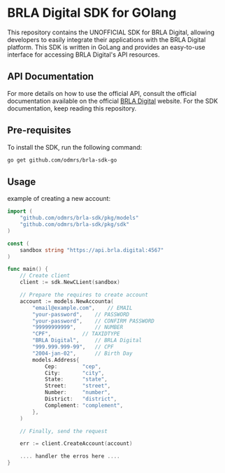 # BRLA Digital SDK for GOlang

This repository contains the UNOFFICIAL SDK for BRLA Digital, allowing developers to easily integrate their applications with the BRLA Digital platform. This SDK is written in GoLang and provides an easy-to-use interface for accessing BRLA Digital's API resources.

## API Documentation

For more details on how to use the official API, consult the official documentation available on the official [BRLA Digital](https://brla-account-api.readme.io/reference/welcome) website. For the SDK documentation, keep reading this repository.

## Pre-requisites

To install the SDK, run the following command:
```bash
go get github.com/odmrs/brla-sdk-go
```

## Usage
example of creating a new account:

```go
import (
	"github.com/odmrs/brla-sdk/pkg/models"
	"github.com/odmrs/brla-sdk/pkg/sdk"
)

const (
	sandbox string "https://api.brla.digital:4567"
)

func main() {
	// Create client
	client := sdk.NewCLient(sandbox)

	// Prepare the requires to create account
	account := models.NewAccounta(
		"email@example.com",	// EMAIL
		"your-password",	// PASSWORD
		"your-password",	// CONFIRM PASSWORD
		"99999999999",		// NUMBER
		"CPF",			// TAXIDTYPE 
		"BRLA Digital",  	// BRLA Digital
		"999.999.999-99", 	// CPF 
		"2004-jan-02", 		// Birth Day
		models.Address{
			Cep:        "cep",
			City:       "city",
			State:      "state",
			Street:     "street",
			Number:     "number",
			District:   "district",
			Complement: "complement",
		},
	)

	// Finally, send the request

	err := client.CreateAccount(account)

	.... handler the erros here ....
}
```
